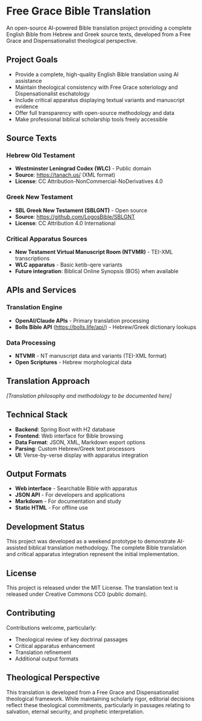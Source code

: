 # Free Grace Bible Translation

An open-source AI-powered Bible translation project providing a complete English Bible from Hebrew and Greek source texts, developed from a Free Grace and Dispensationalist theological perspective.

## Project Goals

- Provide a complete, high-quality English Bible translation using AI assistance
- Maintain theological consistency with Free Grace soteriology and Dispensationalist eschatology
- Include critical apparatus displaying textual variants and manuscript evidence
- Offer full transparency with open-source methodology and data
- Make professional biblical scholarship tools freely accessible

## Source Texts

### Hebrew Old Testament
- **Westminster Leningrad Codex (WLC)** - Public domain
- **Source**: https://tanach.us/ (XML format)
- **License**: CC Attribution-NonCommercial-NoDerivatives 4.0

### Greek New Testament  
- **SBL Greek New Testament (SBLGNT)** - Open source
- **Source**: https://github.com/LogosBible/SBLGNT
- **License**: CC Attribution 4.0 International

### Critical Apparatus Sources
- **New Testament Virtual Manuscript Room (NTVMR)** - TEI-XML transcriptions
- **WLC apparatus** - Basic ketib-qere variants
- **Future integration**: Biblical Online Synopsis (BOS) when available

## APIs and Services

### Translation Engine
- **OpenAI/Claude APIs** - Primary translation processing
- **Bolls Bible API** (https://bolls.life/api/) - Hebrew/Greek dictionary lookups

### Data Processing
- **NTVMR** - NT manuscript data and variants (TEI-XML format)
- **Open Scriptures** - Hebrew morphological data

## Translation Approach

*[Translation philosophy and methodology to be documented here]*

## Technical Stack

- **Backend**: Spring Boot with H2 database
- **Frontend**: Web interface for Bible browsing
- **Data Format**: JSON, XML, Markdown export options
- **Parsing**: Custom Hebrew/Greek text processors
- **UI**: Verse-by-verse display with apparatus integration

## Output Formats

- **Web interface** - Searchable Bible with apparatus
- **JSON API** - For developers and applications  
- **Markdown** - For documentation and study
- **Static HTML** - For offline use

## Development Status

This project was developed as a weekend prototype to demonstrate AI-assisted biblical translation methodology. The complete Bible translation and critical apparatus integration represent the initial implementation.

## License

This project is released under the MIT License. The translation text is released under Creative Commons CC0 (public domain).

## Contributing

Contributions welcome, particularly:
- Theological review of key doctrinal passages
- Critical apparatus enhancement
- Translation refinement
- Additional output formats

## Theological Perspective

This translation is developed from a Free Grace and Dispensationalist theological framework. While maintaining scholarly rigor, editorial decisions reflect these theological commitments, particularly in passages relating to salvation, eternal security, and prophetic interpretation.